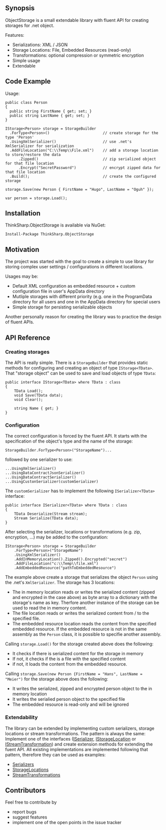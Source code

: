 ## Synopsis

ObjectStorage is a small extendable library with fluent API for creating storages for .net object.

Features:

* Serializations: XML / JSON
* Storage Locations: File, Embedded Resources (read-only)
* Transformations: optional compression or symmetric encryption
* Simple usage
* Extendable

## Code Example

Usage:

    public class Person
    {
      public string FirstName { get; set; }
      public string LastName { get; set; }
    }
    
    IStorage<Person> storage = StorageBuilder
      .ForType<Person>()                        // create storage for the type 'Person'
      .UsingXmlSerializer()                     // use .net's XmlSerializer for serialization      
      .AddFileLocation("C:\\Temp\\File.xml")    // add a storage location to store/restore the data
          .Zipped()                             // zip serialized object for that file location
          .Encrypt("SecretPassword")            // encrypt zipped data for that file location
      .Build();                                 // create the configured storage
    
    storage.Save(new Person { FirstName = "Hugo", LastName = "Oguh" });
    
    var person = storage.Load();

## Installation

ThinkSharp.ObjectStorage is available via NuGet:

    Install-Package ThinkSharp.ObjectStorage
    
## Motivation

The project was started with the goal to create a simple to use library for storing complex user settings / configurations in different locations.

Usages may be:
* Default XML configuration as embedded resource + custom configuration file in user's AppData directory
* Mutliple storages with different priority (e.g. one in the ProgramData directory for all users and one in the AppData directory for special users
* Simple storage for persisting serializable objects

Another personally reason for creating the library was to practice the design of fluent APIs.

## API Reference

### Creating storages

The API is really simple. There is a ```StorageBuilder``` that provides static methods for configuring and creating an object of type ```IStorage<TData>```. That "storage object" can be used to save and load objects of type ```TData```:

    public interface IStorage<TData> where TData : class
    {
        TData Load();
        void Save(TData data);
        void Clear();

        string Name { get; }        
    }
    
### Configuration

The correct configuration is forced by the fluent API. It starts with the specification of the object's type and the name of the storage:

    StorageBuilder.ForType<Person>("StorageName")...
    
followed by one serializer to use:

    ...UsingXmlSerializer()
    ...UsingDataContractJsonSerializer()
    ...UsingDataContractSerializer()
    ...UsingCustonSerializer(customSerializer)
   
The ```customSerializer``` has to implement the following ```ISerializer<TData>``` interface:

    public interface ISerializer<TData> where TData : class
    {
        TData Deserialize(Stream stream);
        Stream Serialize(TData data);
    }
    
After selecting the serializer, locations or transformations (e.g. zip, encryption, ...) may be added to the configuration:

    IStorage<Person> storage = StorageBuilder
        .ForType<Person>("StorageName")
        .UsingXmlSerializer()               
        .AddInMemoryLocation().Zipped().Encrypted("secret")
        .AddFileLocation("c:\\Temp\\file.xml")
        .AddEmbeddedResource("pathToEmbeddedResource")
       
The example above create a storage that serializes the object ```Person``` using the .net's ```XmlSerializer```. The storage has 3 locations:
* The in memory location reads or writes the serialized content (zipped and encrypted in the case above) as byte array to a dictionary with the storage's name as key. Therfore another instance of the storage can be used to read the in memory content.
* The file location reads or writes the serialized content from / to the specified file.
* The embedded resource location reads the content from the specified embedded resource. If the embedded resource is not in the same assembly as the ```Person``` class, it is possible to specifie another assembly.

Calling ```storage.Load()``` for the storage created above does the following:
* It checks if there is serialized content for the storage in memory
* If not, it checks if the is a file with the specified content
* if not, it loads the content from the embedded resource.

Calling ```storage.Save(new Person {FirstName = "Hans", LastName = "Meier")``` for the storage above does the following:
* It writes the serialized, zipped and encrypted person object to the in memory location
* It writes the serialied person object to the specified file
* The embedded resource is read-only and will be ignored

### Extendability

The library can be extended by implementing custom serializers, storage locations or stream transformations. The pattern is always the same: Implement one of the interfaces ([ISerializer](https://github.com/JanDotNet/ThinkSharp.ObjectStorage/blob/master/ObjectStorage/Serializers/ISerializer.cs), [IStorageLocation](https://github.com/JanDotNet/ThinkSharp.ObjectStorage/blob/master/ObjectStorage/Locations/IStorageLocation.cs) or [IStreamTransformation](https://github.com/JanDotNet/ThinkSharp.ObjectStorage/blob/master/ObjectStorage/StreamTransformations/IStreamTransformation.cs)) and create extension methods for extending the fuent API. All existing implementations are implemented following that pattern, therefore they can be used as examples:

* [Serializers](https://github.com/JanDotNet/ThinkSharp.ObjectStorage/tree/master/ObjectStorage/Serializers)
* [StorageLocations](https://github.com/JanDotNet/ThinkSharp.ObjectStorage/tree/master/ObjectStorage/Locations)
* [StreamTransformations](https://github.com/JanDotNet/ThinkSharp.ObjectStorage/tree/master/ObjectStorage/StreamTransformations)

## Contributors

Feel free to contribute by
* report bugs
* suggest features
* implement one of the open points in the issue tracker 
